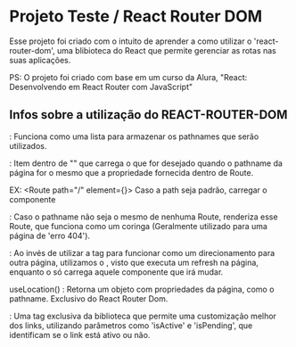 # Projeto Teste / React Router DOM

Esse projeto foi criado com o intuito de aprender a como utilizar o 'react-router-dom', uma blibioteca do React que permite gerenciar as rotas nas suas aplicações.

PS: O projeto foi criado com base em um curso da Alura, "React: Desenvolvendo em React Router com JavaScript"

## Infos sobre a utilização do REACT-ROUTER-DOM
<Routes> : Funciona como uma lista para armazenar os pathnames que serão utilizados.

<Route> : Item dentro de "<Routes>" que carrega o que for desejado quando o pathname da página for o mesmo que a propriedade fornecida dentro de Route.

EX: <Route path="/" element={<Inicio />}>
Caso a path seja padrão, carregar o componente <Inicio />

<Route path="*"> : Caso o pathname não seja o mesmo de nenhuma Route, renderiza esse Route, que funciona como um coringa (Geralmente utilizado para uma página de 'erro 404').

<Link> : Ao invés de utilizar a tag <a> para funcionar como um direcionamento para outra página, utilizamos o <Link>, visto que <a> executa um refresh na página, enquanto o <Link> só carrega aquele componente que irá mudar.

useLocation() : Retorna um objeto com propriedades da página, como o pathname. Exclusivo do React Router Dom.

<NavLink> : Uma tag exclusiva da biblioteca que permite uma customização melhor dos links, utilizando parâmetros como 'isActive' e 'isPending', que identificam se o link está ativo ou não.